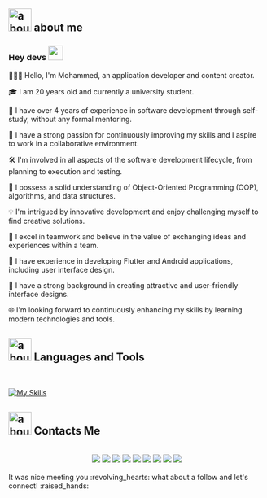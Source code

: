 
## <img width="45" alt="about" src="https://raw.github.com/elizarov/elizarov/master/about.png"> about me

### Hey devs  <img src="https://github.com/TheDudeThatCode/TheDudeThatCode/raw/master/Assets/Hi.gif" width="29px" style="max-width: 100%;">

👨🏼‍💻 Hello, I'm Mohammed, an application developer and content creator.

🎓 I am 20 years old and currently a university student.

🚀 I have over 4 years of experience in software development through self-study, without any formal mentoring.

🌟 I have a strong passion for continuously improving my skills and I aspire to work in a collaborative environment.

🛠️ I'm involved in all aspects of the software development lifecycle, from planning to execution and testing.

🧠 I possess a solid understanding of Object-Oriented Programming (OOP), algorithms, and data structures.

💡 I'm intrigued by innovative development and enjoy challenging myself to find creative solutions.

🤝 I excel in teamwork and believe in the value of exchanging ideas and experiences within a team.

📱 I have experience in developing Flutter and Android applications, including user interface design.

🎨 I have a strong background in creating attractive and user-friendly interface designs.

🌐 I'm looking forward to continuously enhancing my skills by learning modern technologies and tools.

## <img width="45" alt="about" src="https://raw.github.com/elizarov/elizarov/master/about.png"> Languages and Tools

<br/>

[![My Skills](https://skillicons.dev/icons?i=flutter,dart,css,html,java,kotlin,bootstrap,firebase,git,github,mysql,sqlite,stackoverflow,vscode,figma,xd)](https://skillicons.dev)
<br/>

## <img width="45" alt="about" src="https://raw.github.com/elizarov/elizarov/master/about.png"> Contacts Me

 <br/>
<div align="center">
 <a href=""><img  src="https://img.shields.io/badge/Dribbble-EA4C89?style=for-the-badge&logo=dribbble&logoColor=white"></a>
<a href=""><img  src="https://img.shields.io/badge/-Behance-blue?style=for-the-badge&logo=behance&logoColor=white"></a>
<a href=""><img  src="	https://img.shields.io/badge/Twitter-1DA1F2?style=for-the-badge&logo=twitter&logoColor=white"></a>
<a href=""><img  src="https://img.shields.io/badge/Gmail-D14836?style=for-the-badge&logo=gmail&logoColor=white"></a>
<a href="https://www.linkedin.com/in/mohammed-abdelnabi-136510252/"><img  src="https://img.shields.io/badge/LinkedIn-0077B5?style=for-the-badge&logo=linkedin&logoColor=white"></a>
<a href="https://www.facebook.com/profile.php?id=100015700415244"><img  src="https://img.shields.io/badge/Facebook-1877F2?style=for-the-badge&logo=facebook&logoColor=white"></a>
<a href="https://www.instagram.com/mohamad_abd_elnabi/"><img  src="https://img.shields.io/badge/Instagram-E4405F?style=for-the-badge&logo=instagram&logoColor=white"></a>
<a href=""><img  src="https://img.shields.io/badge/Twitter-1DA1F2?style=for-the-badge&logo=twitter&logoColor=white"></a>
<a href=""><img  src="https://img.shields.io/badge/Codewars-B1361E?style=for-the-badge&logo=Codewars&logoColor=white"></a>

 </div>
 <br/>
                         It was nice meeting you :revolving_hearts: what about a follow and let's connect! :raised_hands: 
